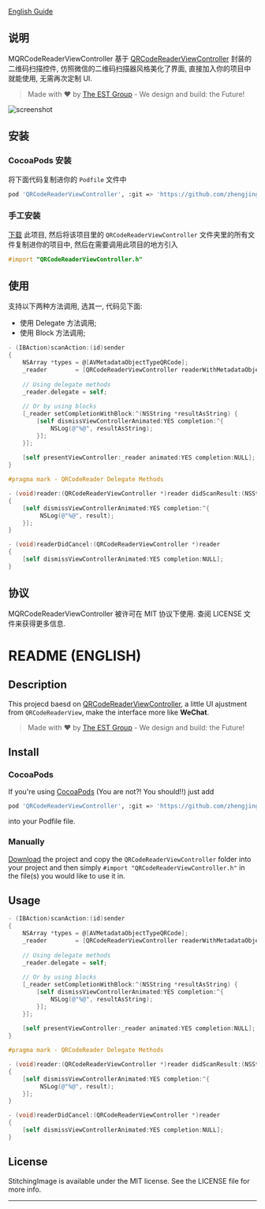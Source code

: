 [English Guide](https://github.com/zhengjinghua/MQRCodeReaderViewController#readme-english)

## 说明 

MQRCodeReaderViewController 基于 [QRCodeReaderViewController](https://github.com/yannickl/QRCodeReaderViewController) 封装的二维码扫描控件, 仿照微信的二维码扫描器风格美化了界面, 直接加入你的项目中就能使用, 无需再次定制 UI.

> Made with :heart: by [The EST Group](http://est-group.org) - We design and build: the Future!

![screenshot](http://7xnfdc.com1.z0.glb.clouddn.com/qrcode_screenshot.gif)

## 安装

### CocoaPods 安装

将下面代码复制进你的 `Podfile` 文件中

``` bash
pod 'QRCodeReaderViewController', :git => 'https://github.com/zhengjinghua/MQRCodeReaderViewController.git'
```

### 手工安装

[下载](https://github.com/YannickL/QRCodeReaderViewController/archive/master.zip) 此项目, 然后将该项目里的 `QRCodeReaderViewController` 文件夹里的所有文件复制进你的项目中, 然后在需要调用此项目的地方引入 

```objective-c
#import "QRCodeReaderViewController.h"
```

## 使用

支持以下两种方法调用, 选其一, 代码见下面: 

* 使用 Delegate 方法调用;
* 使用 Block 方法调用;

```objective-c
- (IBAction)scanAction:(id)sender
{
	NSArray *types = @[AVMetadataObjectTypeQRCode];
  	_reader        = [QRCodeReaderViewController readerWithMetadataObjectTypes:types];
  
  	// Using delegate methods
  	_reader.delegate = self;
  
  	// Or by using blocks
  	[_reader setCompletionWithBlock:^(NSString *resultAsString) {
    	[self dismissViewControllerAnimated:YES completion:^{
      		NSLog(@"%@", resultAsString);
    	}];
  	}];
  
  	[self presentViewController:_reader animated:YES completion:NULL];
}

#pragma mark - QRCodeReader Delegate Methods

- (void)reader:(QRCodeReaderViewController *)reader didScanResult:(NSString *)result
{
  	[self dismissViewControllerAnimated:YES completion:^{
   		 NSLog(@"%@", result);
  	}];
}

- (void)readerDidCancel:(QRCodeReaderViewController *)reader
{
  	[self dismissViewControllerAnimated:YES completion:NULL];
}
```

## 协议

MQRCodeReaderViewController 被许可在 MIT 协议下使用. 查阅 LICENSE 文件来获得更多信息.


README (ENGLISH)
==========


## Description
This projecd baesd on [QRCodeReaderViewController](https://github.com/yannickl/QRCodeReaderViewController), a little UI ajustment from `QRCodeReaderView`, make the interface more like **WeChat**.

> Made with :heart: by [The EST Group](http://est-group.org) - We design and build: the Future!


## Install

### CocoaPods
If you're using [CocoaPods](http://cocoapods.org/) (You are not?! You should!!) just add

``` bash
pod 'QRCodeReaderViewController', :git => 'https://github.com/zhengjinghua/MQRCodeReaderViewController.git'
```
into your Podfile file.

### Manually

[Download](https://github.com/zhengjinghua/MQRCodeReaderViewController/archive/master.zip) the project and copy the `QRCodeReaderViewController` folder into your project and then simply `#import "QRCodeReaderViewController.h"` in the file(s) you would like to use it in.

## Usage

```objective-c
- (IBAction)scanAction:(id)sender
{
	NSArray *types = @[AVMetadataObjectTypeQRCode];
  	_reader        = [QRCodeReaderViewController readerWithMetadataObjectTypes:types];
  
  	// Using delegate methods
  	_reader.delegate = self;
  
  	// Or by using blocks
  	[_reader setCompletionWithBlock:^(NSString *resultAsString) {
    	[self dismissViewControllerAnimated:YES completion:^{
      		NSLog(@"%@", resultAsString);
    	}];
  	}];
  
  	[self presentViewController:_reader animated:YES completion:NULL];
}

#pragma mark - QRCodeReader Delegate Methods

- (void)reader:(QRCodeReaderViewController *)reader didScanResult:(NSString *)result
{
  	[self dismissViewControllerAnimated:YES completion:^{
   		 NSLog(@"%@", result);
  	}];
}

- (void)readerDidCancel:(QRCodeReaderViewController *)reader
{
  	[self dismissViewControllerAnimated:YES completion:NULL];
}
```

## License

StitchingImage is available under the MIT license. See the LICENSE file for more info.

---
